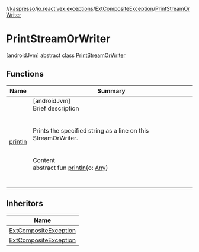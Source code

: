 //[kaspresso](../../../index.md)/[io.reactivex.exceptions](../../index.md)/[ExtCompositeException](../index.md)/[PrintStreamOrWriter](index.md)



# PrintStreamOrWriter  
 [androidJvm] abstract class [PrintStreamOrWriter](index.md)   


## Functions  
  
|  Name|  Summary| 
|---|---|
| [println](println.md)| [androidJvm]  <br>Brief description  <br><br><br>Prints the specified string as a line on this StreamOrWriter. <br><br>  <br>Content  <br>abstract fun [println](println.md)(o: [Any](https://kotlinlang.org/api/latest/jvm/stdlib/kotlin/-any/index.html))  <br><br><br>


## Inheritors  
  
|  Name| 
|---|
| [ExtCompositeException](../-wrapped-print-stream/index.md)
| [ExtCompositeException](../-wrapped-print-writer/index.md)

